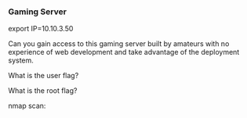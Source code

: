 ### Gaming Server

export IP=10.10.3.50

Can you gain access to this gaming server built by amateurs with no experience of web development and take advantage of the deployment system.


What is the user flag?


What is the root flag?



nmap scan:

